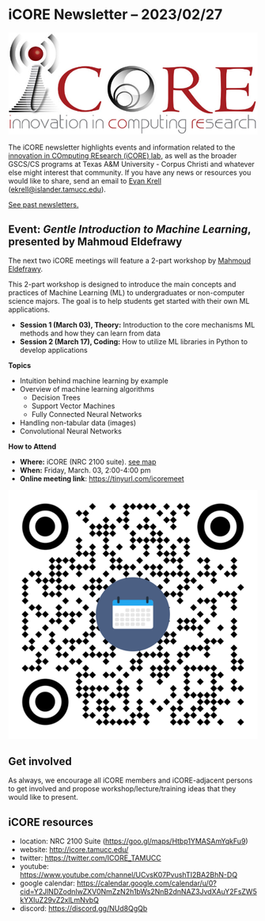 # iCORE Newsletter – 2023/02/27

![logo](../img/logo_plain_sm.jpg)

The iCORE newsletter highlights events and information related to the [innovation in COmputing REsearch (iCORE) lab](https://icore.tamucc.edu/),
as well as the broader GSCS/CS programs at Texas A&M University - Corpus Christi and whatever else might interest that community.
If you have any news or resources you would like to share, send an email to [Evan Krell](https://scholar.google.com/citations?user=jLuwYGAAAAAJ&hl=en) (ekrell@islander.tamucc.edu).

[See past newsletters.](https://github.com/ekrell/icore_website/tree/main/news)

## Event: _Gentle Introduction to Machine Learning_, presented by Mahmoud Eldefrawy

The next two iCORE meetings will feature a 2-part workshop by [Mahmoud Eldefrawy](https://scholar.google.com/citations?user=mOgRZRMAAAAJ&hl=en).

This 2-part workshop is designed to introduce the main concepts and practices of Machine Learning (ML) to undergraduates or non-computer science majors. The goal is to help students get started with their own ML applications. 

- **Session 1 (March 03), Theory:** Introduction to the core mechanisms ML methods and how they can learn from data
- **Session 2 (March 17), Coding:** How to utilize ML libraries in Python to develop applications

**Topics**

- Intuition behind machine learning by example
- Overview of machine learning algorithms
  - Decision Trees
  - Support Vector Machines
  - Fully Connected Neural Networks
- Handling non-tabular data (images)
- Convolutional Neural Networks

**How to Attend**

- **Where:** iCORE (NRC 2100 suite). [see map](https://goo.gl/maps/Htbp1YMASAmYqkFu9)
- **When:**  Friday, March. 03,   2:00-4:00 pm
- **Online meeting link**: https://tinyurl.com/icoremeet 

![QR code to join meeting](../img/icoremeet2.png)

## Get involved

As always, we encourage all iCORE members and iCORE-adjacent persons to get involved and propose workshop/lecture/training ideas that they would like to present.

## iCORE resources

- location: NRC 2100 Suite (https://goo.gl/maps/Htbp1YMASAmYqkFu9)
- website: http://icore.tamucc.edu/
- twitter: https://twitter.com/ICORE_TAMUCC
- youtube: https://www.youtube.com/channel/UCvsK07PvushTI2BA2BhN-DQ
- google calendar: https://calendar.google.com/calendar/u/0?cid=Y2JlNDZodnIwZXV0NmZzN2h1bWs2NnB2dnNAZ3JvdXAuY2FsZW5kYXIuZ29vZ2xlLmNvbQ
- discord: https://discord.gg/NUd8QgQb
